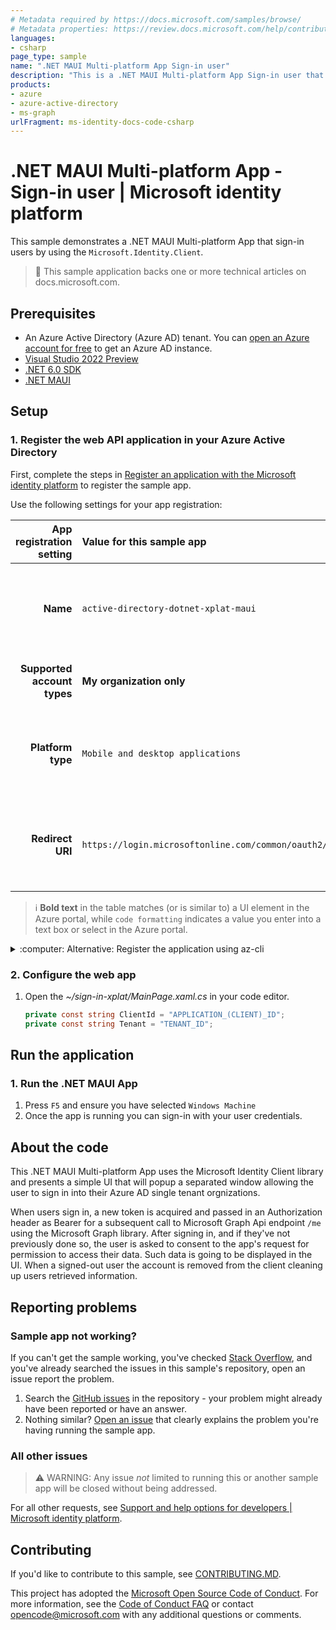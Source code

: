 ```yaml
---
# Metadata required by https://docs.microsoft.com/samples/browse/
# Metadata properties: https://review.docs.microsoft.com/help/contribute/samples/process/onboarding?branch=main#add-metadata-to-readme
languages:
- csharp
page_type: sample
name: ".NET MAUI Multi-platform App Sign-in user"
description: "This is a .NET MAUI Multi-platform App Sign-in user that sign-in users. The code in this sample is used by one or more articles on docs.microsoft.com."
products:
- azure
- azure-active-directory
- ms-graph
urlFragment: ms-identity-docs-code-csharp
---
```

# .NET MAUI Multi-platform App - Sign-in user | Microsoft identity platform

<!-- Build badges here
![Build passing.](https://img.shields.io/badge/build-passing-brightgreen.svg) ![Code coverage.](https://img.shields.io/badge/coverage-100%25-brightgreen.svg) ![License.](https://img.shields.io/badge/license-MIT-green.svg)
-->

This sample demonstrates a .NET MAUI Multi-platform App that sign-in users by using the `Microsoft.Identity.Client`.

<!-- IMAGE or CONSOLE OUTPUT of running/executed app -->

> :page_with_curl: This sample application backs one or more technical articles on docs.microsoft.com. <!-- TODO: Link to first tutorial in series when published. -->

## Prerequisites

- An Azure Active Directory (Azure AD) tenant. You can [open an Azure account for free](https://azure.microsoft.com/free) to get an Azure AD instance.
- [Visual Studio 2022 Preview](https://visualstudio.microsoft.com/vs/preview/#download-preview)
- [.NET 6.0 SDK](https://dotnet.microsoft.com/download/dotnet/6.0)
- [.NET MAUI](https://docs.microsoft.com/dotnet/maui/get-started/installation)

## Setup

### 1. Register the web API application in your Azure Active Directory

First, complete the steps in [Register an application with the Microsoft identity platform](https://docs.microsoft.com/azure/active-directory/develop/quickstart-register-app) to register the sample app.

Use the following settings for your app registration:

| App registration <br/> setting | Value for this sample app                                         | Notes                                                                                                       |
|-------------------------------:|:------------------------------------------------------------------|:------------------------------------------------------------------------------------------------------------|
| **Name**                       | `active-directory-dotnet-xplat-maui`                              | Suggested value for this sample. <br/> You can change the app name at any time.                             |
| **Supported account types**    | **My organization only**                                          | Required for this sample. <br/> Support for the Single tenant.                                              |
| **Platform type**              | `Mobile and desktop applications`                                 | Required value for this sample. <br/> Enables the required and optional settings for the app type.          |
| **Redirect URI**              | `https://login.microsoftonline.com/common/oauth2/nativeclient`    | Required value for this sample. <br/> You can change that later in your own implementation.                 |

> :information_source: **Bold text** in the table matches (or is similar to) a UI element in the Azure portal, while `code formatting` indicates a value you enter into a text box or select in the Azure portal.

<details>
   <summary>:computer: Alternative: Register the application using az-cli</summary>

1. Register a new Azure AD App with a reply url

   ```bash
   AZURE_AD_APP_CLIENT_ID_XPLAT=$(az ad app create --display-name "active-directory-dotnet-xplat-maui" --reply-urls "https://login.microsoftonline.com/common/oauth2/nativeclient" --native-app true --query appId -o tsv)
   ```

</details>

### 2. Configure the web app

1. Open the _~/sign-in-xplat/MainPage.xaml.cs_ in your code editor.

    ```csharp
    private const string ClientId = "APPLICATION_(CLIENT)_ID";
    private const string Tenant = "TENANT_ID";
    ```

## Run the application

### 1. Run the .NET MAUI App

1. Press `F5` and ensure you have selected `Windows Machine`
1. Once the app is running you can sign-in with your user credentials.

## About the code

This .NET MAUI Multi-platform App uses the Microsoft Identity Client library and presents a simple UI that will popup a separated window allowing the user to sign in into their Azure AD single tenant orgnizations.

When users sign in, a new token is acquired and passed in an Authorization header as Bearer for a subsequent call to Microsoft Graph Api endpoint `/me` using the Microsoft Graph library. After signing in, and if they've not previously done so, the user is asked to consent to the app's request for permission to access their data. Such data is going to be displayed in the UI.  When a signed-out user the account is removed from the client cleaning up users retrieved information.

## Reporting problems

### Sample app not working?

If you can't get the sample working, you've checked [Stack Overflow](http://stackoverflow.com/questions/tagged/msal), and you've already searched the issues in this sample's repository, open an issue report the problem.

1. Search the [GitHub issues](../../../../issues) in the repository - your problem might already have been reported or have an answer.
1. Nothing similar? [Open an issue](LINK_HERE) that clearly explains the problem you're having running the sample app.

### All other issues

> :warning: WARNING: Any issue _not_ limited to running this or another sample app will be closed without being addressed.

For all other requests, see [Support and help options for developers | Microsoft identity platform](https://docs.microsoft.com/azure/active-directory/develop/developer-support-help-options).

## Contributing

If you'd like to contribute to this sample, see [CONTRIBUTING.MD](/CONTRIBUTING.md).

This project has adopted the [Microsoft Open Source Code of Conduct](https://opensource.microsoft.com/codeofconduct/). For more information, see the [Code of Conduct FAQ](https://opensource.microsoft.com/codeofconduct/faq/) or contact [opencode@microsoft.com](mailto:opencode@microsoft.com) with any additional questions or comments.

